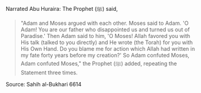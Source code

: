 Narrated Abu Huraira:
The Prophet (ﷺ) said,

> "Adam and Moses argued with each other. Moses said to Adam. 'O Adam! You are our father who disappointed us and turned us out of Paradise.' Then Adam said to him, 'O Moses! Allah favored you with His talk (talked to you directly) and He wrote (the Torah) for you with His Own Hand. Do you blame me for action which Allah had written in my fate forty years before my creation?' So Adam confuted Moses, Adam confuted Moses," the Prophet (ﷺ) added, repeating the Statement three times.

Source: Sahih al-Bukhari 6614
